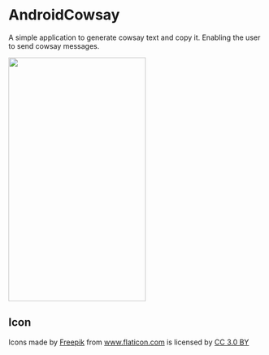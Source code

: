 # AndroidCowsay
A simple application to generate cowsay text and copy it. Enabling the user to send cowsay messages.

<img src="../master/readmeImages/CowsayActivity.png?raw=true" height="480" width="270">

## Icon
<div>Icons made by <a href="http://www.freepik.com" title="Freepik">Freepik</a> from <a href="https://www.flaticon.com/" title="Flaticon">www.flaticon.com</a> is licensed by <a href="http://creativecommons.org/licenses/by/3.0/" title="Creative Commons BY 3.0" target="_blank">CC 3.0 BY</a></div>